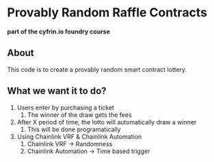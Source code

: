 # Provably Random Raffle Contracts
**part of the cyfrin.io foundry course**

## About
This code is to create a provably random smart contract lottery.

## What we want it to do?

1. Users enter by purchasing a ticket
    1. The winner of the draw gets the fees
2. After X period of time, the lotto will automatically draw a winner
    1. This will be done programatically
3. Using Chainlink VRF & Chainlink Automation
    1. Chainlink VRF -> Randomness
    2. Chainlink Automation -> Time based trigger

